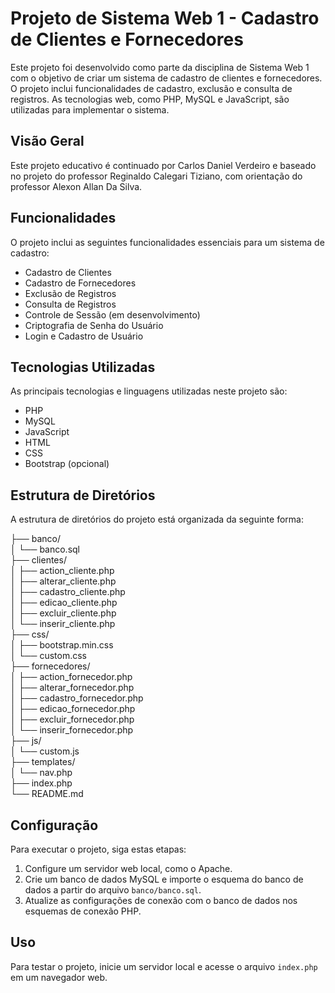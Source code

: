 # Projeto de Sistema Web 1 - Cadastro de Clientes e Fornecedores

Este projeto foi desenvolvido como parte da disciplina de Sistema Web 1 com o objetivo de criar um sistema de cadastro de clientes e fornecedores. O projeto inclui funcionalidades de cadastro, exclusão e consulta de registros. As tecnologias web, como PHP, MySQL e JavaScript, são utilizadas para implementar o sistema.

## Visão Geral

Este projeto educativo é continuado por Carlos Daniel Verdeiro e baseado no projeto do professor Reginaldo Calegari Tiziano, com orientação do professor Alexon Allan Da Silva.

## Funcionalidades

O projeto inclui as seguintes funcionalidades essenciais para um sistema de cadastro:

- Cadastro de Clientes
- Cadastro de Fornecedores
- Exclusão de Registros
- Consulta de Registros
- Controle de Sessão (em desenvolvimento) 
- Criptografia de Senha do Usuário 
- Login e Cadastro de Usuário 

## Tecnologias Utilizadas

As principais tecnologias e linguagens utilizadas neste projeto são:

- PHP
- MySQL
- JavaScript
- HTML
- CSS
- Bootstrap (opcional)

## Estrutura de Diretórios

A estrutura de diretórios do projeto está organizada da seguinte forma:

├── banco/\
│ └── banco.sql\
├── clientes/\
│ ├── action_cliente.php\
│ ├── alterar_cliente.php\
│ ├── cadastro_cliente.php\
│ ├── edicao_cliente.php\
│ ├── excluir_cliente.php\
│ └── inserir_cliente.php\
├── css/\
│ ├── bootstrap.min.css\
│ └── custom.css\
├── fornecedores/\
│ ├── action_fornecedor.php\
│ ├── alterar_fornecedor.php\
│ ├── cadastro_fornecedor.php\
│ ├── edicao_fornecedor.php\
│ ├── excluir_fornecedor.php\
│ └── inserir_fornecedor.php\
├── js/\
│ └── custom.js\
├── templates/\
│ └── nav.php\
├── index.php\
└── README.md

## Configuração

Para executar o projeto, siga estas etapas:

1. Configure um servidor web local, como o Apache.
2. Crie um banco de dados MySQL e importe o esquema do banco de dados a partir do arquivo `banco/banco.sql`.
3. Atualize as configurações de conexão com o banco de dados nos esquemas de conexão PHP.

## Uso

Para testar o projeto, inicie um servidor local e acesse o arquivo `index.php` em um navegador web.